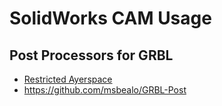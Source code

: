 # SolidWorks CAM Usage

## Post Processors for GRBL

* [Restricted Ayerspace](http://www.restrictedayerspace.net/cnc/grbl-postprocessor-for-solidworks/)
* https://github.com/msbealo/GRBL-Post
